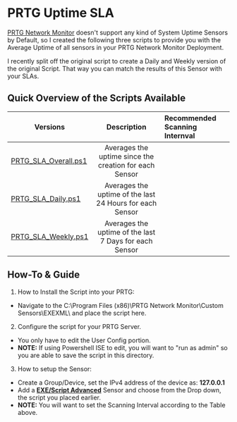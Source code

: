 # PRTG Uptime SLA
[PRTG Network Monitor](https://www.paessler.com/prtg) doesn't support any kind of System Uptime Sensors by Default, so I created the following three scripts to provide you with the Average Uptime of all sensors in your PRTG Network Monitor Deployment. 

I recently split off the original script to create a Daily and Weekly version of the original Script. That way you can match the results of this Sensor with your SLAs.

## Quick Overview of the Scripts Available 
| Versions        | Description | Recommended Scanning Internval |
|-----------------|:-----------:|:-------------------------------|
| [PRTG_SLA_Overall.ps1](https://github.com/evanlanester/PRTG-Uptime-SLA/blob/master/PRTG_SLA_Overall.ps1) | Averages the uptime since the creation for each Sensor |  |
| [PRTG_SLA_Daily.ps1](https://github.com/evanlanester/PRTG-Uptime-SLA/blob/master/PRTG_SLA_Daily_v3.ps1) | Averages the uptime of the last 24 Hours for each Sensor |  |
| [PRTG_SLA_Weekly.ps1](https://github.com/evanlanester/PRTG-Uptime-SLA/blob/master/PRTG_SLA_Weekly_v3.ps1) | Averages the uptime of the last 7 Days for each Sensor |  |

## How-To & Guide
1. How to Install the Script into your PRTG:
  * Navigate to the C:\Program Files (x86)\PRTG Network Monitor\Custom Sensors\EXEXML\ and place the script here.
2. Configure the script for your PRTG Server.
  * You only have to edit the User Config portion.
  * **NOTE:** If using Powershell ISE to edit, you will want to "run as admin" so you are able to save the script in this directory.
3. How to setup the Sensor:
  * Create a Group/Device, set the IPv4 address of the device as: **127.0.0.1**
  * Add a **[EXE/Script Advanced](https://www.paessler.com/manuals/prtg/exe_script_advanced_sensor)** Sensor and choose from the Drop down, the script you placed earlier.
  * **NOTE:** You will want to set the Scanning Interval according to the Table above.
